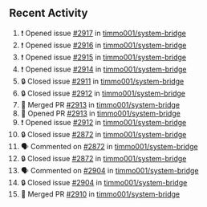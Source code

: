 ## Recent Activity

<!--START_SECTION:activity-->
1. ❗ Opened issue [#2917](https://github.com/timmo001/system-bridge/issues/2917) in [timmo001/system-bridge](https://github.com/timmo001/system-bridge)
2. ❗ Opened issue [#2916](https://github.com/timmo001/system-bridge/issues/2916) in [timmo001/system-bridge](https://github.com/timmo001/system-bridge)
3. ❗ Opened issue [#2915](https://github.com/timmo001/system-bridge/issues/2915) in [timmo001/system-bridge](https://github.com/timmo001/system-bridge)
4. ❗ Opened issue [#2914](https://github.com/timmo001/system-bridge/issues/2914) in [timmo001/system-bridge](https://github.com/timmo001/system-bridge)
5. 🔒 Closed issue [#2911](https://github.com/timmo001/system-bridge/issues/2911) in [timmo001/system-bridge](https://github.com/timmo001/system-bridge)
6. 🔒 Closed issue [#2912](https://github.com/timmo001/system-bridge/issues/2912) in [timmo001/system-bridge](https://github.com/timmo001/system-bridge)
7. 🎉 Merged PR [#2913](https://github.com/timmo001/system-bridge/pull/2913) in [timmo001/system-bridge](https://github.com/timmo001/system-bridge)
8. 💪 Opened PR [#2913](https://github.com/timmo001/system-bridge/pull/2913) in [timmo001/system-bridge](https://github.com/timmo001/system-bridge)
9. ❗ Opened issue [#2912](https://github.com/timmo001/system-bridge/issues/2912) in [timmo001/system-bridge](https://github.com/timmo001/system-bridge)
10. 🔒 Closed issue [#2872](https://github.com/timmo001/system-bridge/issues/2872) in [timmo001/system-bridge](https://github.com/timmo001/system-bridge)
11. 🗣 Commented on [#2872](https://github.com/timmo001/system-bridge/issues/2872) in [timmo001/system-bridge](https://github.com/timmo001/system-bridge)
12. 🔒 Closed issue [#2872](https://github.com/timmo001/system-bridge/issues/2872) in [timmo001/system-bridge](https://github.com/timmo001/system-bridge)
13. 🗣 Commented on [#2904](https://github.com/timmo001/system-bridge/issues/2904) in [timmo001/system-bridge](https://github.com/timmo001/system-bridge)
14. 🔒 Closed issue [#2904](https://github.com/timmo001/system-bridge/issues/2904) in [timmo001/system-bridge](https://github.com/timmo001/system-bridge)
15. 🎉 Merged PR [#2910](https://github.com/timmo001/system-bridge/pull/2910) in [timmo001/system-bridge](https://github.com/timmo001/system-bridge)
<!--END_SECTION:activity-->
